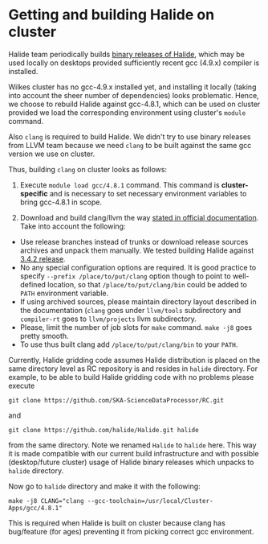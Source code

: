 # Getting and building Halide on cluster

Halide team periodically builds [binary releases of Halide](https://github.com/halide/Halide/releases), which may be used locally on desktops provided sufficiently recent gcc (4.9.x) compiler is installed.

Wilkes cluster has no gcc-4.9.x installed yet, and installing it locally (taking into account the sheer number of dependencies) looks problematic. Hence, we choose to rebuild Halide against gcc-4.8.1, which can be used on cluster provided we load the corresponding environment using cluster's `module` command.

Also `clang` is required to build Halide. We didn't try to use binary releases from LLVM team because we need `clang` to be built against the same gcc version we use on cluster.

Thus, building `clang` on cluster looks as follows:

1. Execute `module load gcc/4.8.1` command. This command is **cluster-specific** and is necessary to set necessary environment variables to bring gcc-4.8.1 in scope.

2. Download and build clang/llvm the way [stated in official documentation](http://llvm.org/docs/GettingStarted.html#getting-started-quickly-a-summary). Take into account the following:
  * Use release branches instead of trunks or download release sources archives and unpack them manually. We tested building Halide against [3.4.2 release](http://llvm.org/releases/download.html#3.4.2).
  * No any special configuration options are required. It is good practice to specify `--prefix /place/to/put/clang` option though to point to well-defined location, so that `/place/to/put/clang/bin` could be added to `PATH` environment variable.
  * If using archived sources, please maintain directory layout described in the documentation (`clang` goes under `llvm/tools` subdirectory and `compiler-rt` goes to `llvm/projects` llvm subdirectory.
  * Please, limit the number of job slots for `make` command. `make -j8` goes pretty smooth.
  * To use thus built clang add `/place/to/put/clang/bin` to your `PATH`.

Currently, Halide gridding code assumes Halide distribution is placed on the same directory level as RC repository is and resides in `halide` directory. For example, to be able to build Halide gridding code with no problems please execute

`git clone https://github.com/SKA-ScienceDataProcessor/RC.git`

and

`git clone https://github.com/halide/Halide.git halide`

from the same directory. Note we renamed `Halide` to `halide` here. This way it is made compatible with our current build infrastructure and with possible (desktop/future cluster) usage of Halide binary releases which unpacks to `halide` directory.

Now go to `halide` directory and make it with the following:

`make -j8 CLANG="clang --gcc-toolchain=/usr/local/Cluster-Apps/gcc/4.8.1"`

This is required when Halide is built on cluster because clang has bug/feature (for ages) preventing it from picking correct gcc environment.
